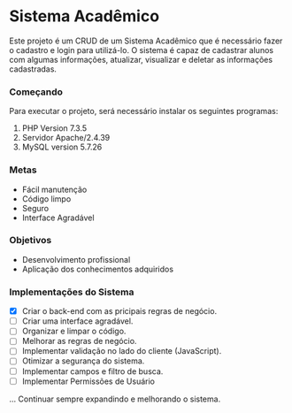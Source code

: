 # Sistema Acadêmico

Este projeto é um CRUD de um Sistema Acadêmico que é necessário fazer o cadastro e login para utilizá-lo. O sistema é capaz de cadastrar alunos com algumas informações, atualizar, visualizar e deletar as informações cadastradas.

### Começando

Para executar o projeto, será necessário instalar os seguintes programas:

1. PHP Version 7.3.5
2. Servidor Apache/2.4.39
3. MySQL version 5.7.26

### Metas

- Fácil manutenção
- Código limpo
- Seguro
- Interface Agradável

### Objetivos

- Desenvolvimento profissional
- Aplicação dos conhecimentos adquiridos


### Implementações do Sistema

- [x] Criar o back-end com as pricipais regras de negócio.
- [ ] Criar uma interface agradável.
- [ ] Organizar e limpar o código.
- [ ] Melhorar as regras de negócio.
- [ ] Implementar validação no lado do cliente (JavaScript).
- [ ] Otimizar a segurança do sistema.
- [ ] Implementar campos e filtro de busca.
- [ ] Implementar Permissões de Usuário

... Continuar sempre expandindo e melhorando o sistema.

